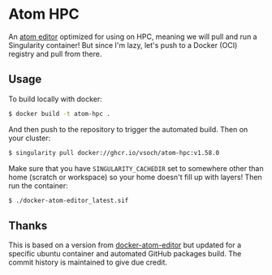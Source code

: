 # Atom HPC

An [atom editor](https://atom.io/) optimized for using on HPC, meaning we will pull and run a Singularity container!
But since I'm lazy, let's push to a Docker (OCI) registry and pull from there.


## Usage

To build locally with docker:

```bash
$ docker build -t atom-hpc .
```

And then push to the repository to trigger the automated build. Then on your
cluster:

```bash
$ singularity pull docker://ghcr.io/vsoch/atom-hpc:v1.58.0
```
Make sure that you have `SINGULARITY_CACHEDIR` set to somewhere other than home (scratch or workspace)
so your home doesn't fill up with layers! Then run the container:

```bash
$ ./docker-atom-editor_latest.sif
```

## Thanks

This is based on a version from [docker-atom-editor](https://github.com/jamesnetherton/docker-atom-editor)
but updated for a specific ubuntu container and automated GitHub packages build. The commit history is maintained
to give due credit.
